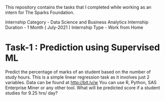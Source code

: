 This repository contains the tasks that I completed while working as an intern for The Sparks Foundation.

Internship Category - Data Science and Business Analytics
Internship Duration - 1 Month ( July-2021 )
Internship Type - Work from Home

# Task-1 : Prediction using Supervised ML 

Predict the percentage of marks of an student based on the number of study hours.
This is a simple linear regression task as it involves just 2 variables.
Data can be found at http://bit.ly/w
You can use R, Python, SAS Enterprise Miner or any other tool.
What will be predicted score if a student studies for 9.25 hrs/ day?